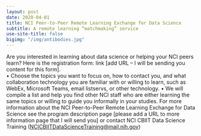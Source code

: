 ```yaml
---
layout: post
date: 2020-04-01
title: NCI Peer-to-Peer Remote Learning Exchange for Data Science
subtitle: A remote learning “matchmaking” service
use-site-title: false
bigimg: "/img/antibodies.jpg"
---
```





 
 
Are you interested in learning about data science or helping your NCI peers learn? 
Here is the registration form: link [add URL – I will be sending you content for this form].  
•	Choose the topics you want to focus on, how to contact you, and what collaboration technology you are familiar with or willing to learn, such as WebEx, Microsoft Teams, email listservs, or other technology. 
•	We will compile a list and help you find other NCI staff who are either learning the same topics or willing to guide you informally in your studies. 
For more information about the NCI Peer-to-Peer Remote Learning Exchange for Data Science see the program description page [please add a URL to more information page that I will send you] or contact NCI CBIIT Data Science Training (NCICBIITDataScienceTraining@mail.nih.gov)
